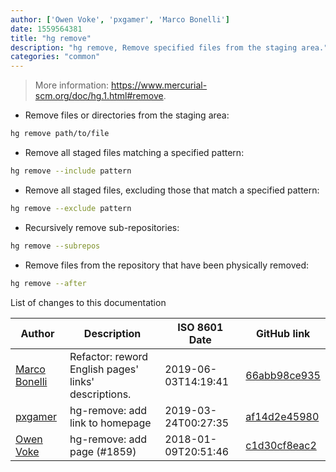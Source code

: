 ```yaml
---
author: ['Owen Voke', 'pxgamer', 'Marco Bonelli']
date: 1559564381
title: "hg remove"
description: "hg remove, Remove specified files from the staging area."
categories: "common"
---
```

> More information: <https://www.mercurial-scm.org/doc/hg.1.html#remove>.

- Remove files or directories from the staging area:

```bash
hg remove path/to/file
```

- Remove all staged files matching a specified pattern:

```bash
hg remove --include pattern
```

- Remove all staged files, excluding those that match a specified pattern:

```bash
hg remove --exclude pattern
```

- Recursively remove sub-repositories:

```bash
hg remove --subrepos
```

- Remove files from the repository that have been physically removed:

```bash
hg remove --after
```
List of changes to this documentation


Author | Description | ISO 8601 Date | GitHub link
------|-----|-----|-----
[Marco Bonelli](mailto:marco@mebeim.net) | Refactor: reword English pages' links' descriptions. | 2019-06-03T14:19:41 | [66abb98ce935](https://github.com/tldr-pages/tldr/commit/66abb98ce935c0f4516bf30c4d6da72180d5a3ab)
[pxgamer](mailto:owzie123@gmail.com) | hg-remove: add link to homepage | 2019-03-24T00:27:35 | [af14d2e45980](https://github.com/tldr-pages/tldr/commit/af14d2e4598018b96080e8ac3fe8331c74a82b71)
[Owen Voke](mailto:owzie123@gmail.com) | hg-remove: add page (#1859) | 2018-01-09T20:51:46 | [c1d30cf8eac2](https://github.com/tldr-pages/tldr/commit/c1d30cf8eac200010eeb3981c9e4125d2296d18d)

